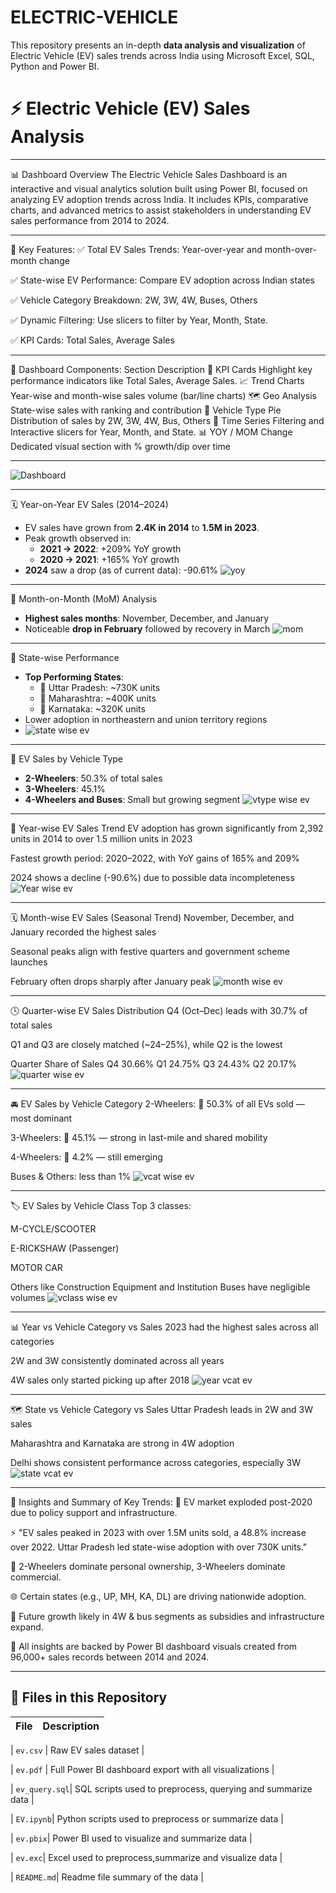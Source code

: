 # ELECTRIC-VEHICLE
This repository presents an in-depth **data analysis and visualization** of Electric Vehicle (EV) sales trends across India using Microsoft Excel, SQL, Python and  Power BI.
# ⚡ Electric Vehicle (EV) Sales Analysis

------------------------------------------------------------------------

📊 Dashboard Overview
The Electric Vehicle Sales Dashboard is an interactive and visual analytics solution built using Power BI, focused on analyzing EV adoption trends across India. It includes KPIs, comparative charts, and advanced metrics to assist stakeholders in understanding EV sales performance from 2014 to 2024.

------------------------------------------------------------------------

🔹 Key Features:
✅ Total EV Sales Trends: Year-over-year and month-over-month change

✅ State-wise EV Performance: Compare EV adoption across Indian states

✅ Vehicle Category Breakdown: 2W, 3W, 4W, Buses, Others

✅ Dynamic Filtering: Use slicers to filter by Year, Month, State.

✅ KPI Cards: Total Sales, Average Sales

------------------------------------------------------------------------


📌 Dashboard Components:
Section	Description
🔹 KPI Cards	Highlight key performance indicators like Total Sales, Average Sales.
📈 Trend Charts	Year-wise and month-wise sales volume (bar/line charts)
🗺️ Geo Analysis	State-wise sales with ranking and contribution
🚗 Vehicle Type Pie	Distribution of sales by 2W, 3W, 4W, Bus, Others
📅 Time Series Filtering and Interactive slicers for Year, Month, and State.
📊 YOY / MOM Change	Dedicated visual section with % growth/dip over time

------------------------------------------------------------------------

![Dashboard](https://github.com/user-attachments/assets/c552f5aa-060b-4892-ba39-9fdc3c9541b9)


------------------------------------------------------------------------

🗓️ Year-on-Year EV Sales (2014–2024)
- EV sales have grown from **2.4K in 2014** to **1.5M in 2023**.
- Peak growth observed in: 
  - **2021 → 2022**: +209% YoY growth
  - **2020 → 2021**: +165% YoY growth
- **2024** saw a drop (as of current data): -90.61%
![yoy](https://github.com/user-attachments/assets/02965465-d6cf-45bf-b127-40feb6fe9963)


------------------------------------------------------------------------


📆 Month-on-Month (MoM) Analysis
- **Highest sales months**: November, December, and January
- Noticeable **drop in February** followed by recovery in March
![mom](https://github.com/user-attachments/assets/83bce2dd-b2ae-43b9-bdb2-def5b9dbe37d)


------------------------------------------------------------------------


📍 State-wise Performance
- **Top Performing States**:
  - 🥇 Uttar Pradesh: ~730K units
  - 🥈 Maharashtra: ~400K units
  - 🥉 Karnataka: ~320K units
- Lower adoption in northeastern and union territory regions
- ![state wise ev](https://github.com/user-attachments/assets/1ee491b5-9016-4a1e-850f-34e8b9a9aab3)


------------------------------------------------------------------------



🚗 EV Sales by Vehicle Type
- **2-Wheelers**: 50.3% of total sales
- **3-Wheelers**: 45.1%
- **4-Wheelers and Buses**: Small but growing segment
![vtype wise ev](https://github.com/user-attachments/assets/2fc64426-4e3d-4a14-b058-f7c67040663b)


------------------------------------------------------------------------


📅 Year-wise EV Sales Trend
EV adoption has grown significantly from 2,392 units in 2014 to over 1.5 million units in 2023

Fastest growth period: 2020–2022, with YoY gains of 165% and 209%

2024 shows a decline (-90.6%) due to possible data incompleteness
![Year wise ev](https://github.com/user-attachments/assets/d60567fb-fc61-463f-b0e8-34ddd14f1b8d)


------------------------------------------------------------------------


🗓️ Month-wise EV Sales (Seasonal Trend)
November, December, and January recorded the highest sales

Seasonal peaks align with festive quarters and government scheme launches

February often drops sharply after January peak
![month wise ev](https://github.com/user-attachments/assets/756167f0-4ec3-4565-8328-f816c281529e)


------------------------------------------------------------------------


🕓 Quarter-wise EV Sales Distribution
Q4 (Oct–Dec) leads with 30.7% of total sales

Q1 and Q3 are closely matched (~24–25%), while Q2 is the lowest

Quarter	Share of Sales
Q4	30.66%
Q1	24.75%
Q3	24.43%
Q2	20.17%
![quarter wise ev](https://github.com/user-attachments/assets/1effc85f-28b6-44ec-8bec-2da948386185)


------------------------------------------------------------------------


🚘 EV Sales by Vehicle Category
2-Wheelers: 🥇 50.3% of all EVs sold — most dominant

3-Wheelers: 🥈 45.1% — strong in last-mile and shared mobility

4-Wheelers: 🥉 4.2% — still emerging

Buses & Others: less than 1%
![vcat wise ev](https://github.com/user-attachments/assets/d6bf89ec-bed0-4157-a2b4-6a2be37e6895)


------------------------------------------------------------------------



🏷️ EV Sales by Vehicle Class
Top 3 classes:

M-CYCLE/SCOOTER

E-RICKSHAW (Passenger)

MOTOR CAR

Others like Construction Equipment and Institution Buses have negligible volumes
![vclass wise ev](https://github.com/user-attachments/assets/07919cc9-e5c6-46e3-82d5-dbf00c3976ab)


------------------------------------------------------------------------



📊 Year vs Vehicle Category vs Sales
2023 had the highest sales across all categories

2W and 3W consistently dominated across all years

4W sales only started picking up after 2018
![year vcat ev](https://github.com/user-attachments/assets/1e605308-c12f-44b2-9e85-9185313365d9)


------------------------------------------------------------------------


🗺️ State vs Vehicle Category vs Sales
Uttar Pradesh leads in 2W and 3W sales

Maharashtra and Karnataka are strong in 4W adoption

Delhi shows consistent performance across categories, especially 3W
![state vcat ev](https://github.com/user-attachments/assets/17f5f55d-9024-4c9b-9593-628999a2036a)



------------------------------------------------------------------------




🧠 Insights and Summary of Key Trends:
🚀 EV market exploded post-2020 due to policy support and infrastructure.

⚡ "EV sales peaked in 2023 with over 1.5M units sold, a 48.8% increase over 2022. Uttar Pradesh led state-wise adoption with over 730K units."

🛵 2-Wheelers dominate personal ownership, 3-Wheelers dominate commercial.

🌐 Certain states (e.g., UP, MH, KA, DL) are driving nationwide adoption.

🧭 Future growth likely in 4W & bus segments as subsidies and infrastructure expand.

📌 All insights are backed by Power BI dashboard visuals created from 96,000+ sales records between 2014 and 2024.


------------------------------------------------------------------------



## 📁 Files in this Repository

| File | Description |
|------|-------------|


| `ev.csv` |  Raw EV sales dataset |

| `ev.pdf` | Full Power BI dashboard export with all visualizations |

| `ev_query.sql`| SQL scripts used to preprocess, querying and summarize data |

| `EV.ipynb`| Python scripts used to preprocess or summarize data |

| `ev.pbix`| Power BI used to visualize and summarize data |

| `ev.exc`| Excel used to preprocess,summarize and visualize  data |

| `README.md`| Readme file summary of the data |


